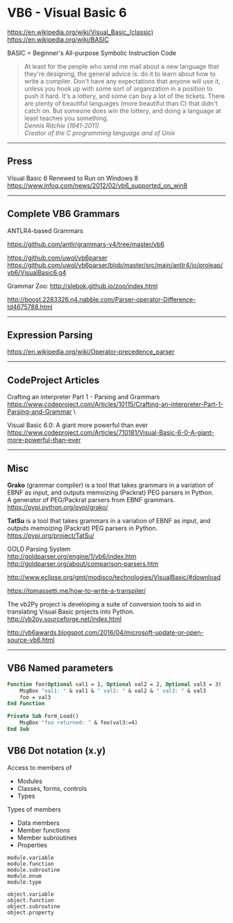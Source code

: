 # VB6 - Visual Basic 6

https://en.wikipedia.org/wiki/Visual_Basic_(classic) \
https://en.wikipedia.org/wiki/BASIC

BASIC = Beginner's All-purpose Symbolic Instruction Code

> At least for the people who send me mail about a new language that they're
> designing, the general advice is: do it to learn about how to write a compiler.
> Don't have any expectations that anyone will use it, unless you hook up with
> some sort of organization in a position to push it hard. It's a lottery, and
> some can buy a lot of the tickets. There are plenty of beautiful languages
> (more beautiful than C) that didn't catch on. But someone does win the lottery,
> and doing a language at least teaches you something. \
> _Dennis Ritchie (1941-2011)_ \
> _Creator of the C programming language and of Unix_

---
## Press

Visual Basic 6 Renewed to Run on Windows 8 \
https://www.infoq.com/news/2012/02/vb6_supported_on_win8

---
## Complete VB6 Grammars

ANTLR4-based Grammars

https://github.com/antlr/grammars-v4/tree/master/vb6

https://github.com/uwol/vb6parser \
https://github.com/uwol/vb6parser/blob/master/src/main/antlr4/io/proleap/vb6/VisualBasic6.g4

Grammar Zoo: http://slebok.github.io/zoo/index.html

http://boost.2283326.n4.nabble.com/Parser-operator-Difference-td4675788.html

---
## Expression Parsing

https://en.wikipedia.org/wiki/Operator-precedence_parser

---
## CodeProject Articles

Crafting an interpreter Part 1 - Parsing and Grammars \
https://www.codeproject.com/Articles/10115/Crafting-an-interpreter-Part-1-Parsing-and-Grammar \

Visual Basic 6.0: A giant more powerful than ever\
https://www.codeproject.com/Articles/710181/Visual-Basic-6-0-A-giant-more-powerful-than-ever

---
## Misc

**Grako** (grammar compiler) is a tool that takes grammars in a variation of EBNF as input, and outputs memoizing (Packrat) PEG parsers in Python. \
A generator of PEG/Packrat parsers from EBNF grammars. \
https://pypi.python.org/pypi/grako/

**TatSu** is a tool that takes grammars in a variation of EBNF as input, and outputs memoizing (Packrat) PEG parsers in Python. \
https://pypi.org/project/TatSu/

GOLD Parsing System \
http://goldparser.org/engine/1/vb6/index.htm \
http://goldparser.org/about/comparison-parsers.htm

http://www.eclipse.org/gmt/modisco/technologies/VisualBasic/#download

https://tomassetti.me/how-to-write-a-transpiler/

The vb2Py project is developing a suite of conversion tools to aid in translating Visual Basic projects into Python.\
http://vb2py.sourceforge.net/index.html

http://vb6awards.blogspot.com/2016/04/microsoft-update-or-open-source-vb6.html

---
## VB6 Named parameters

```vb
Function foo(Optional val1 = 1, Optional val2 = 2, Optional val3 = 3)
    MsgBox "val1: " & val1 & " val2: " & val2 & " val3: " & val3
    foo = val3
End Function

Private Sub Form_Load()
    MsgBox "foo returned: " & foo(val3:=4)
End Sub
```

## VB6 Dot notation (x.y)

Access to members of

- Modules
- Classes, forms, controls
- Types

Types of members

- Data members
- Member functions
- Member subroutines
- Properties

```
module.variable
module.function
module.subroutine
module.enum
module.type

object.variable
object.function
object.subroutine
object.property
```
